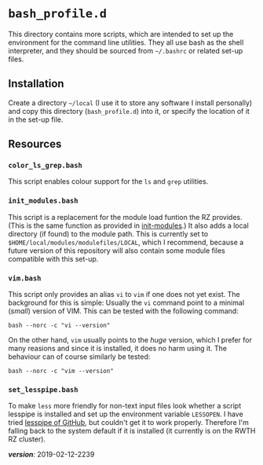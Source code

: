 # `bash_profile.d`

This directory contains more scripts, which are intended to 
set up the environment for the command line utilities.
They all use bash as the  shell interpreter,
and they should be sourced from `~/.bashrc` or related set-up files.

## Installation

Create a directory `~/local` (I use it to store any software I install personally)
and copy this directory (`bash_profile.d`) into it, or specify the location of it 
in the set-up file.

## Resources

### `color_ls_grep.bash`

This script enables colour support for the `ls` and `grep` utilities.

### `init_modules.bash`

This script is a replacement for the module load funtion the RZ provides.
(This is the same function as provided in [init-modules](../../init-modules).)
It also adds a local directory (if found) to the module path.
This is currently set to `$HOME/local/modules/modulefiles/LOCAL`,
which I recommend, because a future version of this repository will
also contain some module files compatible with this set-up.

### `vim.bash`

This script only provides an alias `vi` to `vim` if one does not yet exist.
The background for this is simple: 
Usually the `vi` command point to a minimal (*small*) version of VIM.
This can be tested with the following command:
```
bash --norc -c "vi --version"
```
On the other hand, `vim` usually points to the *huge* version, 
which I prefer for many reasions and since it is installed, it does no harm using it.
The behaviour can of course similarly be tested:
```
bash --norc -c "vim --version"
```

### `set_lesspipe.bash`

To make `less` more friendly for non-text input files look
whether a script lesspipe is installed and set up the environment variable `LESSOPEN`. 
I have tried [lesspipe of GitHub](https://github.com/wofr06/lesspipe), 
but  couldn't get it to work properly.
Therefore I'm falling back to the system default if it is installed
(it currently is on the RWTH RZ cluster).

___version___: 2019-02-12-2239
